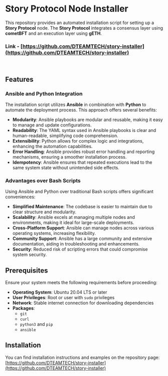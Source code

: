 # Story Protocol Node Installer

This repository provides an automated installation script for setting up a **Story Protocol** node. The **Story Protocol** integrates a consensus layer using **cometBFT** and an execution layer using **gETH**.

### Link - [https://github.com/DTEAMTECH/story-installer](https://github.com/DTEAMTECH/story-installer)

<br>

## Features

### Ansible and Python Integration

The installation script utilizes **Ansible** in combination with **Python** to automate the deployment process. This approach offers several benefits:

- **Modularity**: Ansible playbooks are modular and reusable, making it easy to manage and update configurations.
- **Readability**: The YAML syntax used in Ansible playbooks is clear and human-readable, simplifying code comprehension.
- **Extensibility**: Python allows for complex logic and integrations, enhancing the automation capabilities.
- **Error Handling**: Ansible provides robust error handling and reporting mechanisms, ensuring a smoother installation process.
- **Idempotency**: Ansible ensures that repeated executions lead to the same system state without unintended side effects.

### Advantages over Bash Scripts

Using Ansible and Python over traditional Bash scripts offers significant conveniences:

- **Simplified Maintenance**: The codebase is easier to maintain due to clear structure and modularity.
- **Scalability**: Ansible excels at managing multiple nodes and environments, making it ideal for large-scale deployments.
- **Cross-Platform Support**: Ansible can manage nodes across various operating systems, increasing flexibility.
- **Community Support**: Ansible has a large community and extensive documentation, aiding in troubleshooting and enhancements.
- **Security**: Reduced risk of scripting errors that could compromise system security.

## Prerequisites

Ensure your system meets the following requirements before proceeding:

- **Operating System**: Ubuntu 20.04 LTS or later
- **User Privileges**: Root or user with `sudo` privileges
- **Network**: Stable internet connection for downloading dependencies
- **Packages**:
  - `git`
  - `curl`
  - `python3` and `pip`
  - `ansible`

## Installation
You can find installation instructions and examples on the repository page: [https://github.com/DTEAMTECH/story-installer](https://github.com/DTEAMTECH/story-installer)
